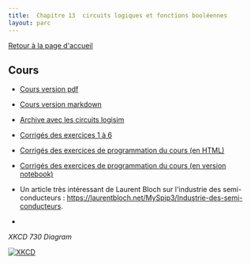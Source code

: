 ```yaml
---
title:  Chapitre 13  circuits logiques et fonctions booléennes
layout: parc
---
```





[Retour à la page d'accueil](https://parc-nsi.github.io/premiere-nsi/index.html)






## Cours 

* [Cours version pdf](chapitre13/cours-circuits-logiques-.pdf)
* [Cours version markdown](chapitre13/cours-circuits-logiques-git.md)  
* [Archive avec les circuits logisim](chapitre13/circuits_logisim.zip)  
* [Corrigés des exercices 1 à 6](chapitre13/corrige/corrige-circuits-logiques.pdf)
* [Corrigés des exercices de programmation du cours (en HTML)](chapitre13/notebook/Circuits_logiques_2020.html)
* [Corrigés des exercices de programmation du cours (en version notebook)](https://mybinder.org/v2/gh/parc-nsi/premiere-nsi/master?filepath=chapitre13/notebook/Circuits_logiques_2020.ipynb)

* Un article très intéressant de Laurent Bloch sur l'industrie des semi-conducteurs : <https://laurentbloch.net/MySpip3/Industrie-des-semi-conducteurs>.
* 
_XKCD 730 Diagram_

[![XKCD](https://imgs.xkcd.com/comics/circuit_diagram.png)](https://xkcd.com/730/)